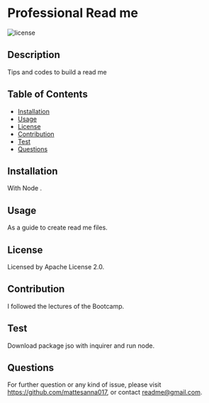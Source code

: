 # Professional Read me
![license](https://img.shields.io/badge/license-Apache%20License%202.0-green)
        
## Description
Tips and codes to build a read me
    
## Table of Contents
- [Installation](#installation)
- [Usage](#usage)
- [License](#license)
- [Contribution](#contribution)
- [Test](#test)
- [Questions](#questions)
    
    
## Installation
With Node .
## Usage
As a guide to create read me files.
## License
Licensed by Apache License 2.0.
## Contribution
I followed the lectures of the Bootcamp.
## Test 
Download package jso with inquirer and run node.
    
## Questions
For further question or any kind of issue, please visit https://github.com/mattesanna017, or contact readme@gmail.com.